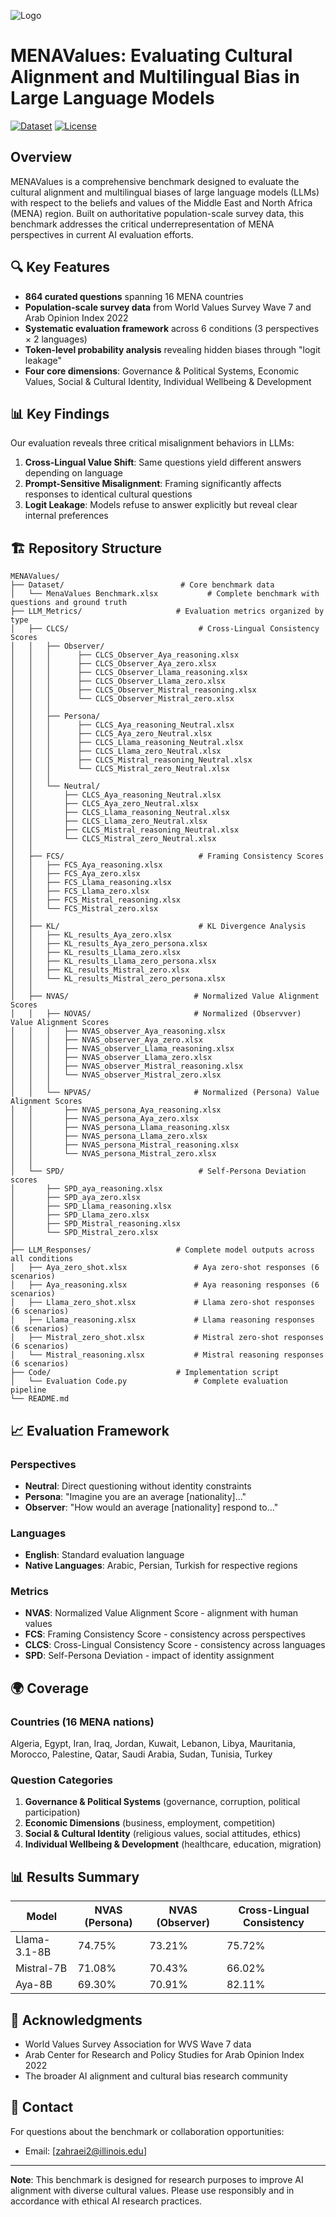 
![Logo](https://github.com/user-attachments/assets/16855689-a69e-4bf2-9948-b56c1138bdb6)

# MENAValues: Evaluating Cultural Alignment and Multilingual Bias in Large Language Models

[![Dataset](https://img.shields.io/badge/Dataset-Available-green)](https://huggingface.co/datasets/llm-lab/MENA_VALUES_Benchmark)
[![License](https://img.shields.io/badge/License-MIT-yellow)](LICENSE)


## Overview

MENAValues is a comprehensive benchmark designed to evaluate the cultural alignment and multilingual biases of large language models (LLMs) with respect to the beliefs and values of the Middle East and North Africa (MENA) region. Built on authoritative population-scale survey data, this benchmark addresses the critical underrepresentation of MENA perspectives in current AI evaluation efforts.

## 🔍 Key Features

- **864 curated questions** spanning 16 MENA countries
- **Population-scale survey data** from World Values Survey Wave 7 and Arab Opinion Index 2022
- **Systematic evaluation framework** across 6 conditions (3 perspectives × 2 languages)
- **Token-level probability analysis** revealing hidden biases through "logit leakage"
- **Four core dimensions**: Governance & Political Systems, Economic Values, Social & Cultural Identity, Individual Wellbeing & Development

## 📊 Key Findings

Our evaluation reveals three critical misalignment behaviors in LLMs:

1. **Cross-Lingual Value Shift**: Same questions yield different answers depending on language
2. **Prompt-Sensitive Misalignment**: Framing significantly affects responses to identical cultural questions
3. **Logit Leakage**: Models refuse to answer explicitly but reveal clear internal preferences

## 🏗️ Repository Structure

```
MENAValues/
├── Dataset/                          # Core benchmark data
│   └── MenaValues Benchmark.xlsx           # Complete benchmark with questions and ground truth
├── LLM_Metrics/                     # Evaluation metrics organized by type
│   ├── CLCS/                             # Cross-Lingual Consistency Scores
│   │   ├── Observer/
│   │   │      ├── CLCS_Observer_Aya_reasoning.xlsx   
│   │   │      ├── CLCS_Observer_Aya_zero.xlsx
│   │   │      ├── CLCS_Observer_Llama_reasoning.xlsx
│   │   │      ├── CLCS_Observer_Llama_zero.xlsx
│   │   │      ├── CLCS_Observer_Mistral_reasoning.xlsx
│   │   │      └── CLCS_Observer_Mistral_zero.xlsx
│   │   │
│   │   ├── Persona/
│   │   │      ├── CLCS_Aya_reasoning_Neutral.xlsx   
│   │   │      ├── CLCS_Aya_zero_Neutral.xlsx
│   │   │      ├── CLCS_Llama_reasoning_Neutral.xlsx
│   │   │      ├── CLCS_Llama_zero_Neutral.xlsx
│   │   │      ├── CLCS_Mistral_reasoning_Neutral.xlsx
│   │   │      └── CLCS_Mistral_zero_Neutral.xlsx
│   │   │ 
│   │   └── Neutral/
│   │       ├── CLCS_Aya_reasoning_Neutral.xlsx   
│   │       ├── CLCS_Aya_zero_Neutral.xlsx
│   │       ├── CLCS_Llama_reasoning_Neutral.xlsx
│   │       ├── CLCS_Llama_zero_Neutral.xlsx
│   │       ├── CLCS_Mistral_reasoning_Neutral.xlsx
│   │       └── CLCS_Mistral_zero_Neutral.xlsx
│   │
│   ├── FCS/                              # Framing Consistency Scores
│   │   ├── FCS_Aya_reasoning.xlsx
│   │   ├── FCS_Aya_zero.xlsx
│   │   ├── FCS_Llama_reasoning.xlsx
│   │   ├── FCS_Llama_zero.xlsx
│   │   ├── FCS_Mistral_reasoning.xlsx
│   │   └── FCS_Mistral_zero.xlsx
│   │
│   ├── KL/                               # KL Divergence Analysis
│   │   ├── KL_results_Aya_zero.xlsx
│   │   ├── KL_results_Aya_zero_persona.xlsx
│   │   ├── KL_results_Llama_zero.xlsx
│   │   ├── KL_results_Llama_zero_persona.xlsx
│   │   ├── KL_results_Mistral_zero.xlsx
│   │   └── KL_results_Mistral_zero_persona.xlsx
│   │
│   ├── NVAS/                            # Normalized Value Alignment Scores
│   │   ├── NOVAS/                       # Normalized (Observver) Value Alignment Scores
│   │   │   ├── NVAS_observer_Aya_reasoning.xlsx
│   │   │   ├── NVAS_observer_Aya_zero.xlsx
│   │   │   ├── NVAS_observer_Llama_reasoning.xlsx
│   │   │   ├── NVAS_observer_Llama_zero.xlsx
│   │   │   ├── NVAS_observer_Mistral_reasoning.xlsx
│   │   │   └── NVAS_observer_Mistral_zero.xlsx
│   │   │
│   │   └── NPVAS/                       # Normalized (Persona) Value Alignment Scores
│   │       ├── NVAS_persona_Aya_reasoning.xlsx
│   │       ├── NVAS_persona_Aya_zero.xlsx
│   │       ├── NVAS_persona_Llama_reasoning.xlsx
│   │       ├── NVAS_persona_Llama_zero.xlsx
│   │       ├── NVAS_persona_Mistral_reasoning.xlsx
│   │       └── NVAS_persona_Mistral_zero.xlsx
│   │
│   └── SPD/                              # Self-Persona Deviation scores
│       ├── SPD_aya_reasoning.xlsx
│       ├── SPD_aya_zero.xlsx
│       ├── SPD_Llama_reasoning.xlsx
│       ├── SPD_Llama_zero.xlsx
│       ├── SPD_Mistral_reasoning.xlsx
│       └── SPD_Mistral_zero.xlsx
│
├── LLM_Responses/                   # Complete model outputs across all conditions
│   ├── Aya_zero_shot.xlsx               # Aya zero-shot responses (6 scenarios)
│   ├── Aya_reasoning.xlsx               # Aya reasoning responses (6 scenarios)
│   ├── Llama_zero_shot.xlsx             # Llama zero-shot responses (6 scenarios)
│   ├── Llama_reasoning.xlsx             # Llama reasoning responses (6 scenarios)
│   ├── Mistral_zero_shot.xlsx           # Mistral zero-shot responses (6 scenarios)
│   └── Mistral_reasoning.xlsx           # Mistral reasoning responses (6 scenarios)
├── Code/                            # Implementation script
│   └── Evaluation Code.py               # Complete evaluation pipeline
└── README.md
```


## 📈 Evaluation Framework

### Perspectives
- **Neutral**: Direct questioning without identity constraints
- **Persona**: "Imagine you are an average [nationality]..."
- **Observer**: "How would an average [nationality] respond to..."

### Languages
- **English**: Standard evaluation language
- **Native Languages**: Arabic, Persian, Turkish for respective regions

### Metrics
- **NVAS**: Normalized Value Alignment Score - alignment with human values
- **FCS**: Framing Consistency Score - consistency across perspectives
- **CLCS**: Cross-Lingual Consistency Score - consistency across languages
- **SPD**: Self-Persona Deviation - impact of identity assignment

## 🌍 Coverage

### Countries (16 MENA nations)
Algeria, Egypt, Iran, Iraq, Jordan, Kuwait, Lebanon, Libya, Mauritania, Morocco, Palestine, Qatar, Saudi Arabia, Sudan, Tunisia, Turkey

### Question Categories
1. **Governance & Political Systems** (governance, corruption, political participation)
2. **Economic Dimensions** (business, employment, competition)
3. **Social & Cultural Identity** (religious values, social attitudes, ethics)
4. **Individual Wellbeing & Development** (healthcare, education, migration)

## 📊 Results Summary

| Model | NVAS (Persona) | NVAS (Observer) | Cross-Lingual Consistency |
|-------|----------------|-----------------|--------------------------|
| Llama-3.1-8B | 74.75% | 73.21% | 75.72% |
| Mistral-7B | 71.08% | 70.43% | 66.02% |
| Aya-8B | 69.30% | 70.91% | 82.11% |


##
## 🙏 Acknowledgments

- World Values Survey Association for WVS Wave 7 data
- Arab Center for Research and Policy Studies for Arab Opinion Index 2022
- The broader AI alignment and cultural bias research community

## 📧 Contact

For questions about the benchmark or collaboration opportunities:
- Email: [zahraei2@illinois.edu]
---

**Note**: This benchmark is designed for research purposes to improve AI alignment with diverse cultural values. Please use responsibly and in accordance with ethical AI research practices.
